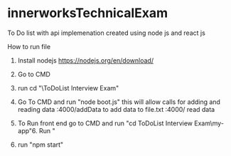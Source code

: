 # innerworksTechnicalExam
To Do list with api implemenation created using node js and react js

How to run file

1. Install nodejs 
https://nodejs.org/en/download/

2. Go to CMD
3. run cd "<Where the folder is saved>\ToDoList Interview Exam"
4. Go To CMD and run "node boot.js" this will allow calls for adding and reading data
       <hostname>:4000/addData
            to add data to file.txt
       <hostname>:4000/
            read data
         
         
5. To Run front end go to CMD and run "cd <Where the folder is saved>ToDoList Interview Exam\my-app"6. Run "
6. run "npm start"
         
         
         
         

  
